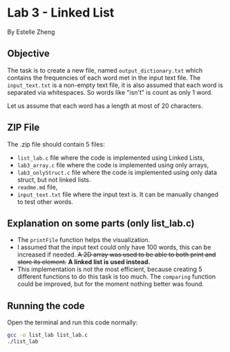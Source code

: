 # Lab 3 - Linked List
By Estelle Zheng
## Objective

The task is to create a new file, named `output_dictionary.txt` which contains the frequencies of each word met in the input text file. The `input_text.txt` is a non-empty text file, it is also assumed that each word is separated via whitespaces. So words like "isn't" is count as only 1 word.

Let us assume that each word has a length at most of 20 characters.

## ZIP File
The .zip file should contain 5 files:
- `list_lab.c` file where the code is implemented using Linked Lists,
- `lab3_array.c` file where the code is implemented using only arrays,
- `lab3_onlyStruct.c` file where the code is implemented using only data struct, but not linked lists.
- `readme.md` file,
- `input_text.txt` file where the input text is. It can be manually changed to test other words.

## Explanation on some parts (only list_lab.c)

- The `printFile` function helps the visualization.
- I assumed that the input text could only have 100 words, this can be increased if needed. ~~A 2D array was used to be able to both print and store its element.~~ **A linked list is used instead.**
- This implementation is not the most efficient, because creating 5 different functions to do this task is too much. The `comparing` function could be improved, but for the moment nothing better was found.

## Running the code 

Open the terminal and run this code normally:

```bash
gcc -o list_lab list_lab.c
./list_lab
```
